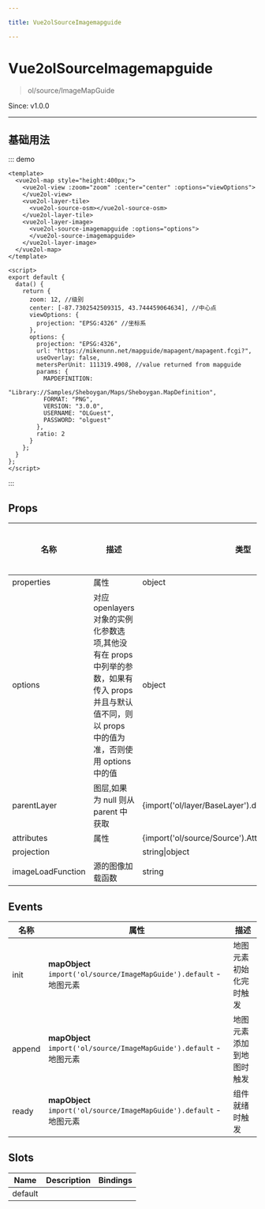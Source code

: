 ```yaml
---

title: Vue2olSourceImagemapguide

---
```


# Vue2olSourceImagemapguide

> ol/source/ImageMapGuide

Since: v1.0.0

---

## 基础用法

::: demo

```vue
<template>
  <vue2ol-map style="height:400px;">
    <vue2ol-view :zoom="zoom" :center="center" :options="viewOptions">
    </vue2ol-view>
    <vue2ol-layer-tile>
      <vue2ol-source-osm></vue2ol-source-osm>
    </vue2ol-layer-tile>
    <vue2ol-layer-image>
      <vue2ol-source-imagemapguide :options="options">
      </vue2ol-source-imagemapguide>
    </vue2ol-layer-image>
  </vue2ol-map>
</template>

<script>
export default {
  data() {
    return {
      zoom: 12, //级别
      center: [-87.7302542509315, 43.744459064634], //中心点
      viewOptions: {
        projection: "EPSG:4326" //坐标系
      },
      options: {
        projection: "EPSG:4326",
        url: "https://mikenunn.net/mapguide/mapagent/mapagent.fcgi?",
        useOverlay: false,
        metersPerUnit: 111319.4908, //value returned from mapguide
        params: {
          MAPDEFINITION:
            "Library://Samples/Sheboygan/Maps/Sheboygan.MapDefinition",
          FORMAT: "PNG",
          VERSION: "3.0.0",
          USERNAME: "OLGuest",
          PASSWORD: "olguest"
        },
        ratio: 2
      }
    };
  }
};
</script>
```

:::

## Props

| 名称              | 描述                                                                                                                                                  | 类型                                                    | 取值范围 | 默认值 |
| ----------------- | ----------------------------------------------------------------------------------------------------------------------------------------------------- | ------------------------------------------------------- | -------- | ------ |
| properties        | 属性                                                                                                                                                  | object                                                  | -        |        |
| options           | 对应 openlayers 对象的实例化参数选项,其他没有在 props 中列举的参数，如果有传入 props 并且与默认值不同，则以 props 中的值为准，否则使用 options 中的值 | object                                                  | -        | {}     |
| parentLayer       | 图层,如果为 null 则从 parent 中获取                                                                                                                   | {import('ol/layer/BaseLayer').default}                  | -        |        |
| attributes        | 属性                                                                                                                                                  | {import('ol/source/Source').AttributionLike\|undefined} | -        |        |
| projection        |                                                                                                                                                       | string\|object                                          | -        |        |
| imageLoadFunction | 源的图像加载函数                                                                                                                                      | string                                                  | -        |        |

## Events

| 名称   | 属性                                                                 | 描述                     |
| ------ | -------------------------------------------------------------------- | ------------------------ |
| init   | **mapObject** `import('ol/source/ImageMapGuide').default` - 地图元素 | 地图元素初始化完时触发   |
| append | **mapObject** `import('ol/source/ImageMapGuide').default` - 地图元素 | 地图元素添加到地图时触发 |
| ready  | **mapObject** `import('ol/source/ImageMapGuide').default` - 地图元素 | 组件就绪时触发           |

## Slots

| Name    | Description | Bindings |
| ------- | ----------- | -------- |
| default |             |          |
